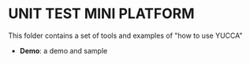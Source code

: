 UNIT TEST MINI PLATFORM
=========================
This folder contains a set of tools and examples of "how to use YUCCA"

* **Demo**: a demo and sample



